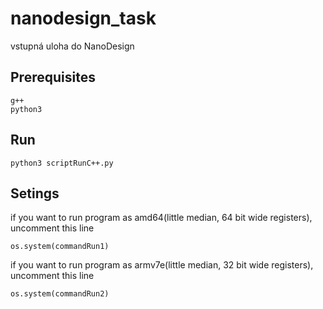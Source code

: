 # nanodesign_task
vstupná uloha do NanoDesign

## Prerequisites
```
g++
python3
```

## Run
```
python3 scriptRunC++.py
```

## Setings

if you want to run program as amd64(little median, 64 bit wide registers), uncomment this line
```
os.system(commandRun1)
```

if you want to run program as armv7e(little median, 32 bit wide registers), uncomment this line
```
os.system(commandRun2)
```
